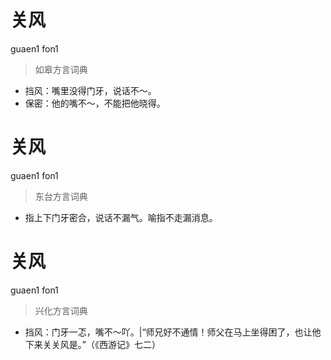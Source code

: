 # 关风
guaen1 fon1
> 如皋方言词典
- 挡风：嘴里没得门牙，说话不～。
- 保密：他的嘴不～，不能把他晓得。

# 关风
guaen1 fon1
> 东台方言词典
- 指上下门牙密合，说话不漏气。喻指不走漏消息。

# 关风
guaen1 fon1
> 兴化方言词典
- 挡风：门牙一忑，嘴不～吖。|“师兄好不通情！师父在马上坐得困了，也让他下来关关风是。”（《西游记》七二）
